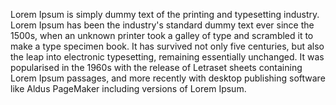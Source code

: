 Lorem Ipsum is simply dummy text of the printing and typesetting industry. Lorem Ipsum 
has been the industry's standard dummy text ever since the 1500s, when
an unknown printer took a galley of type and scrambled it to make a 
type specimen book. It has survived not only five centuries, but 
also the leap into electronic typesetting, remaining essentially
unchanged. It was popularised in the 1960s with the release of 
Letraset sheets containing Lorem Ipsum passages, and more recently
with desktop publishing software like Aldus PageMaker including versions of Lorem Ipsum.
